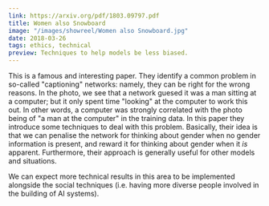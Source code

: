 ```yaml
---
link: https://arxiv.org/pdf/1803.09797.pdf
title: Women also Snowboard
image: "/images/showreel/Women also Snowboard.jpg"
date: 2018-03-26
tags: ethics, technical
preview: Techniques to help models be less biased.
---
```


This is a famous and interesting paper. They identify a common problem in
so-called "captioning" networks: namely, they can be right for the wrong
reasons. In the photo, we see that a network guesed it was a man sitting at a
computer; but it only spent time "looking" at the computer to work this out.
In other words, a computer was strongly correlated with the photo being of "a
man at the computer" in the training data. In this paper they introduce some
techniques to deal with this problem. Basically, their idea is that we can
penalise the network for thinking about gender when no gender information is
present, and reward it for thinking about gender when it _is_ apparent.
Furthermore, their approach is generally useful for other models and
situations.

We can expect more technical results in this area to be implemented alongside
the social techniques (i.e. having more diverse people involved in the
building of AI systems).


